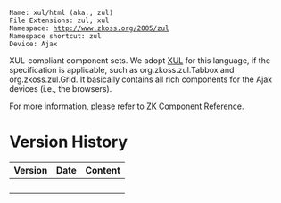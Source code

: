 `Name: xul/html (aka., zul)`  
`File Extensions: zul, xul`  
`Namespace: `[`http://www.zkoss.org/2005/zul`](http://www.zkoss.org/2005/zul)  
`Namespace shortcut: zul`  
`Device: Ajax`

XUL-compliant component sets. We adopt
[XUL](https://developer.mozilla.org/En/XUL) for this language, if the
specification is applicable, such as
<javadoc>org.zkoss.zul.Tabbox</javadoc> and
<javadoc>org.zkoss.zul.Grid</javadoc>. It basically contains all rich
components for the Ajax devices (i.e., the browsers).

For more information, please refer to [ZK Component
Reference](ZK_Component_Reference).

# Version History

| Version | Date | Content |
|---------|------|---------|
|         |      |         |
